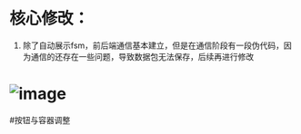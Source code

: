 # 核心修改：
1. 除了自动展示fsm，前后端通信基本建立，但是在通信阶段有一段伪代码，因为通信的还存在一些问题，导致数据包无法保存，后续再进行修改
# ![image](https://github.com/user-attachments/assets/86f39faa-642c-4aa7-a211-18f154c52596)
#按钮与容器调整
